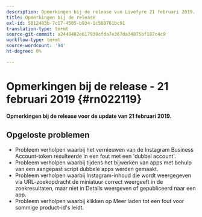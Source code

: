 ```yaml
---
description: Opmerkingen bij de release van Livefyre 21 februari 2019.
title: Opmerkingen bij de release
exl-id: 5012483b-7c17-4505-b934-1c500761bc91
translation-type: tm+mt
source-git-commit: a2449482e617939cfda7e367da34875bf187c4c9
workflow-type: tm+mt
source-wordcount: '94'
ht-degree: 0%

---
```


# Opmerkingen bij de release - 21 februari 2019 {#rn022119}

**Opmerkingen bij de release voor de update van 21 februari 2019.**


## Opgeloste problemen

* Probleem verholpen waarbij het vernieuwen van de Instagram Business Account-token resulteerde in een fout met een &#39;dubbel account&#39;.
* Probleem verholpen waarbij tijdens het bijwerken van apps met behulp van een aangepast script dubbele apps werden gemaakt.
* Probleem verholpen waarbij Instagram-inhoud die wordt weergegeven via URL-zoekopdracht de miniatuur correct weergeeft in de zoekresultaten, maar niet in Details weergeven of gepubliceerd naar een app.
* Probleem verholpen waarbij klikken op Meer laden tot een fout voor sommige product-id&#39;s leidt.
